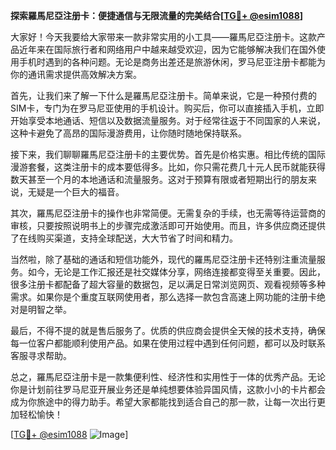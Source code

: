 **探索羅馬尼亞注册卡：便捷通信与无限流量的完美结合[[TG💪+ @esim1088](https://t.me/s/esim1088)]**

大家好！今天我要给大家带来一款非常实用的小工具——羅馬尼亞注册卡。这款产品近年来在国际旅行者和网络用户中越来越受欢迎，因为它能够解决我们在国外使用手机时遇到的各种问题。无论是商务出差还是旅游休闲，罗马尼亚注册卡都能为你的通讯需求提供高效解决方案。

首先，让我们来了解一下什么是羅馬尼亞注册卡。简单来说，它是一种预付费的SIM卡，专门为在罗马尼亚使用的手机设计。购买后，你可以直接插入手机，立即开始享受本地通话、短信以及数据流量服务。对于经常往返于不同国家的人来说，这种卡避免了高昂的国际漫游费用，让你随时随地保持联系。

接下来，我们聊聊羅馬尼亞注册卡的主要优势。首先是价格实惠。相比传统的国际漫游套餐，这类注册卡的成本要低得多。比如，你只需花费几十元人民币就能获得数天甚至一个月的本地通话和流量服务。这对于预算有限或者短期出行的朋友来说，无疑是一个巨大的福音。

其次，羅馬尼亞注册卡的操作也非常简便。无需复杂的手续，也无需等待运营商的审核，只要按照说明书上的步骤完成激活即可开始使用。而且，许多供应商还提供了在线购买渠道，支持全球配送，大大节省了时间和精力。

当然啦，除了基础的通话和短信功能外，现代的羅馬尼亞注册卡还特别注重流量服务。如今，无论是工作汇报还是社交媒体分享，网络连接都变得至关重要。因此，很多注册卡都配备了超大容量的数据包，足以满足日常浏览网页、观看视频等多种需求。如果你是个重度互联网使用者，那么选择一款包含高速上网功能的注册卡绝对是明智之举。

最后，不得不提的就是售后服务了。优质的供应商会提供全天候的技术支持，确保每一位客户都能顺利使用产品。如果在使用过程中遇到任何问题，都可以及时联系客服寻求帮助。

总之，羅馬尼亞注册卡是一款集便利性、经济性和实用性于一体的优秀产品。无论你是计划前往罗马尼亚开展业务还是单纯想要体验异国风情，这款小小的卡片都会成为你旅途中的得力助手。希望大家都能找到适合自己的那一款，让每一次出行更加轻松愉快！

[[TG💪+ @esim1088](https://t.me/s/esim1088) ![Image](https://i.postimg.cc/4NQfJmqS/Snipaste-2025-05-13-00-14-12.png)]